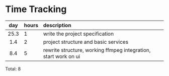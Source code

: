 # Time Tracking

| day  | hours | description                                                     |
|:----:|:------|:----------------------------------------------------------------|
| 25.3 | 1     | write the project specification                                 |
| 1.4  | 2     | project structure and basic services                            |
| 8.4  | 5     | rewrite structure, working ffmpeg integration, start work on ui |

Total: 8